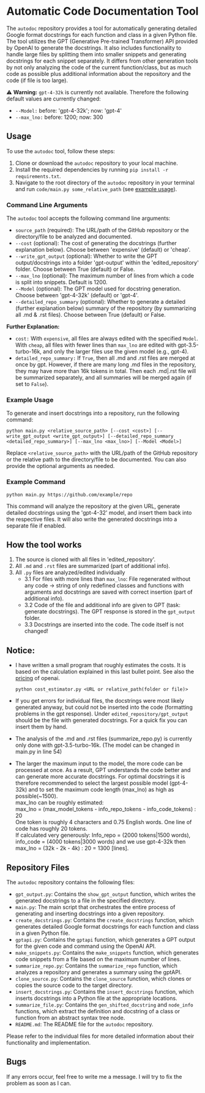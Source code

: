# Automatic Code Documentation Tool

The `autodoc` repository provides a tool for automatically generating detailed Google format docstrings for each function and class in a given Python file. The tool utilizes the GPT (Generative Pre-trained Transformer) API provided by OpenAI to generate the docstrings. It also includes functionality to handle large files by splitting them into smaller snippets and generating docstrings for each snippet separately.
It differs from other generation tools by not only analyzing the code of the current function/class, but as much code as possible plus additional information about the repository and the code (if file is too large).

:warning: **Warning:** `gpt-4-32k` is currently not available. Therefore the following default values are currently changed:
- `--Model:` before: 'gpt-4-32k'; now: 'gpt-4'
- `--max_lno:` before: 1200; now: 300

## Usage

To use the `autodoc` tool, follow these steps:

1. Clone or download the `autodoc` repository to your local machine.
2. Install the required dependencies by running `pip install -r requirements.txt`.
3. Navigate to the root directory of the `autodoc` repository in your terminal and run `code/main.py some_relative_path` (see [example usage](#example-usage)).

### Command Line Arguments

The `autodoc` tool accepts the following command line arguments:

- `source_path` (required): The URL/path of the GitHub repository or the directory/file to be analyzed and documented.
- `--cost` (optional): The cost of generating the docstrings (further explanation below). Choose between 'expensive' (default) or 'cheap'.
- `--write_gpt_output` (optional): Whether to write the GPT output/docstrings into a folder 'gpt-output' within the 'edited_repository' folder. Choose between True (default) or False.
- `--max_lno` (optional): The maximum number of lines from which a code is split into snippets. Default is 1200.
- `--Model` (optional): The GPT model used for docstring generation. Choose between 'gpt-4-32k' (default) or 'gpt-4'.
- `--detailed_repo_summary` (optional): Whether to generate a detailed (further explanation below) summary of the repository (by summarizing all .md & .rst files). Choose between True (default) or False.

**Further Explanation:**

- `cost:` With `expensive`, all files are always edited with the specified `Model`. With `cheap`, all files with fewer lines than `max_lno` are edited with gpt-3.5-turbo-16k, and only the larger files use the given model (e.g., gpt-4).
- `detailed_repo_summary:` If `True`, then all .md and .rst files are merged at once by gpt. However, if there are many long .md files in the repository, they may have more than 16k tokens in total. Then each .md|.rst file will be summarized separately, and all summaries will be merged again (if set to `False`).

### Example Usage

To generate and insert docstrings into a repository, run the following command:

```
python main.py <relative_source_path> [--cost <cost>] [--write_gpt_output <write_gpt_output>] [--detailed_repo_summary <detailed_repo_summary>] [--max_lno <max_lno>] [--Model <Model>]
```

Replace `<relative_source_path>` with the URL/path of the GitHub repository or the relative path to the directory/file to be documented. You can also provide the optional arguments as needed.

### Example Command

```
python main.py https://github.com/example/repo
```

This command will analyze the repository at the given URL, generate detailed docstrings using the 'gpt-4-32' model, and insert them back into the respective files. It will also write the generated docstrings into a separate file if enabled.

## How the tool works

1. The source is cloned with all files in 'edited_repository'.
2. All `.md` and `.rst` files are summarized (part of additional info).
3. All `.py` files are analyzed/edited individually
   - 3.1 For files with more lines than `max_lno`:
     File regenerated without any code -> string of only redefined classes and functions with arguments and docstrings are saved with correct insertion (part of additional info).
   - 3.2 Code of the file and additional info are given to GPT (task: generate docstrings). The GPT response is stored in the `gpt_output` folder.
   - 3.3 Docstrings are inserted into the code. The code itself is not changed!

## Notice: 

- I have written a small program that roughly estimates the costs. It is based on the calculation explained in this last bullet point. See also the [pricing](https://openai.com/pricing) of openai.

   ```
   python cost_estimator.py <URL or relative_path(folder or file)>
   ```

- If you get errors for individual files, the docstrings were most likely generated anyway, but could not be inserted into the code (formatting problems in the gpt response). Under `edited_repository/gpt_output` should be the file with generated docstrings. For a quick fix you can insert them by hand.

- The analysis of the .md and .rst files (summarize_repo.py) is currently only done with gpt-3.5-turbo-16k. (The model can be changed in main.py in line 54)

- The larger the maximum input to the model, the more code can be processed at once. As a result, GPT understands the code better and can generate more accurate docstrings. For optimal docstrings it is therefore recommended to select the largest possible model (gpt-4-32k) and to set the maximum code length (max_lno) as high as possible(~1500). <br>
max_lno can be roughly estimated: <br>
   max_lno = (max_model_tokens - info_repo_tokens - info_code_tokens) : 20 <br>
   One token is roughly 4 characters and 0.75 English words. One line of code has roughly 20 tokens. <br>
   If calculated very generously: Info_repo = (2000 tokens|1500 words), info_code = (4000 tokens|3000 words) and we use gpt-4-32k then <br>
   max_lno = (32k - 2k - 4k) : 20 = 1300 [lines].

## Repository Files

The `autodoc` repository contains the following files:

- `gpt_output.py`: Contains the `show_gpt_output` function, which writes the generated docstrings to a file in the specified directory.
- `main.py`: The main script that orchestrates the entire process of generating and inserting docstrings into a given repository.
- `create_docstrings.py`: Contains the `create_docstrings` function, which generates detailed Google format docstrings for each function and class in a given Python file.
- `gptapi.py`: Contains the `gptapi` function, which generates a GPT output for the given code and command using the OpenAI API.
- `make_snippets.py`: Contains the `make_snippets` function, which generates code snippets from a file based on the maximum number of lines.
- `summarize_repo.py`: Contains the `summarize_repo` function, which analyzes a repository and generates a summary using the gptAPI.
- `clone_source.py`: Contains the `clone_source` function, which clones or copies the source code to the target directory.
- `insert_docstrings.py`: Contains the `insert_docstrings` function, which inserts docstrings into a Python file at the appropriate locations.
- `summarize_file.py`: Contains the `gen_shifted_docstring` and `node_info` functions, which extract the definition and docstring of a class or function from an abstract syntax tree node.
- `README.md`: The README file for the `autodoc` repository.

Please refer to the individual files for more detailed information about their functionality and implementation.

## Bugs

If any errors occur, feel free to write me a message. I will try to fix the problem as soon as I can.
